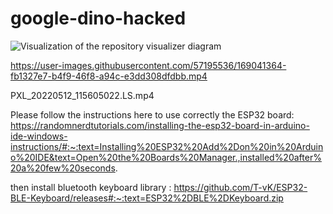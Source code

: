 # google-dino-hacked

![Visualization of the repository visualizer diagram](./diagram.svg)


https://user-images.githubusercontent.com/57195536/169041364-fb1327e7-b4f9-46f8-a94c-e3dd308dfdbb.mp4

PXL_20220512_115605022.LS.mp4

Please follow the instructions here to use correctly the ESP32 board:
https://randomnerdtutorials.com/installing-the-esp32-board-in-arduino-ide-windows-instructions/#:~:text=Installing%20ESP32%20Add%2Don%20in%20Arduino%20IDE&text=Open%20the%20Boards%20Manager.,installed%20after%20a%20few%20seconds.

then install bluetooth keyboard library :
https://github.com/T-vK/ESP32-BLE-Keyboard/releases#:~:text=ESP32%2DBLE%2DKeyboard.zip


